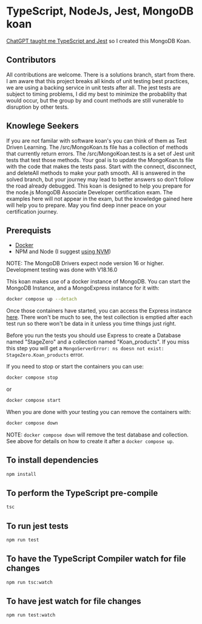 # TypeScript, NodeJs, Jest, MongoDB koan

[ChatGPT taught me TypeScript and Jest](https://chat.openai.com/share/498bc1cf-f0cc-4417-b19c-6405f6a76573) so I created this MongoDB Koan.


## Contributors

All contributions are welcome. There is a solutions branch, start from there. I am aware that this project breaks all kinds of unit testing best practices, we are using a backing service in unit tests after all. The jest tests are subject to timing problems, I did my best to minimize the probablilty that would occur, but the group by and count methods are still vunerable to disruption by other tests.

## Knowlege Seekers

If you are not familar with software koan's you can think of them as Test Driven Learning. The /src/MongoKoan.ts file has a collection of methods that currently return errors. The /src/MongoKoan.test.ts is a set of Jest unit tests that test those methods. Your goal is to update the MongoKoan.ts file with the code that makes the tests pass. Start with the connect, disconnect, and deleteAll methods to make your path smooth. All is answered in the solved branch, but your journey may lead to better answers so don't follow the road already debugged. This koan is designed to help you prepare for the node.js MongoDB Associate Developer certification exam. The examples here will  not appear in the exam, but the knowledge gained here will help you to prepare. May you find deep inner peace on your certification journey.

## Prerequists
- [Docker](https://docs.docker.com/desktop/install/mac-install/)
- NPM and Node (I suggest [using NVM](https://heynode.com/tutorial/install-nodejs-locally-nvm/))

NOTE: The MongoDB Drivers expect node version 16 or higher. Development testing was done with V18.16.0

This koan makes use of a docker instance of MongoDB. You can start the MongoDB Instance, and a MongoExpress instance for it with:

```bash
docker compose up --detach
```

Once those containers have started, you can access the Express instance [here](http://localhost:8081). There won't be much to see, the test collection is emptied after each test run so there won't be data in it unless you time things just right.

Before you run the tests you should use Express to create a Database named "StageZero" and a collection named "Koan_products". If you miss this step you will get a `MongoServerError: ns doesn not exist: StageZero.Koan_products` error.

If you need to stop or start the containers you can use:

```bash
docker compose stop
```

or

```bash
docker compose start
```

When you are done with your testing you can remove the containers with:

```bash
docker compose down
```

NOTE: `docker compose down` will remove the test database and collection. See above for details on how to create it after a `docker compose up`.

## To install dependencies

```bash
npm install
```

## To perform the TypeScript pre-compile

```bash
tsc
```

## To run jest tests

```bash
npm run test
```

## To have the TypeScript Compiler watch for file changes

```bash
npm run tsc:watch
```

## To have jest watch for file changes

```bash
npm run test:watch
```
